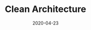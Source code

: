 ---
# Data dodania informacji o wydarzeniu
date: 2020-04-23
# Data wydarzenia
event_date: 2020-12-14
title: "Clean Architecture"
lokalizacja: kursmalaca
prowadzacy: cleanarchitecture
evenea_link:
type: meetup
meetup_link: https://kursy.sages.pl/kursy/clean-architecture/
cena: Start kursu 14 grudnia!
slideshare:
opis:
  informacje: empty
  program: empty
  uwaga: empty
---
